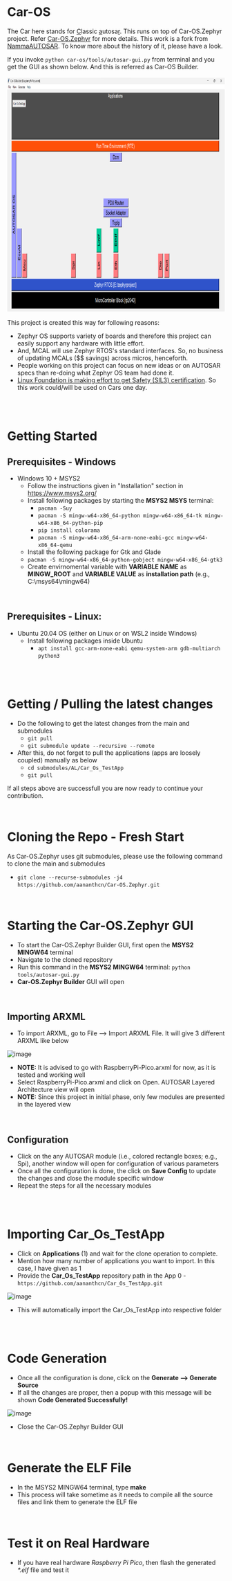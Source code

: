 # Car-OS
The Car here stands for <u>C</u>lassic <u>a</u>utosa<u>r</u>. This runs on top of Car-OS.Zephyr project. Refer [Car-OS.Zephyr](https://github.com/aananthcn/autosar_os-zephyr) for more details. This work is a fork from [NammaAUTOSAR](https://github.com/aananthcn/NammaAUTOSAR). To know more about the history of it, please have a look.

If you invoke `python car-os/tools/autosar-gui.py` from terminal and you get the GUI as shown below. And this is referred as Car-OS Builder.<br><br>
<img src="docs/Car-OS_UI.png"  width=960 height=540>

This project is created this way for following reasons:
 * Zephyr OS supports variety of boards and therefore this project can easily support any hardware with little effort.
 * And, MCAL will use Zephyr RTOS's standard interfaces. So, no business of updating MCALs ($$ savings) across micros, henceforth.
 * People working on this project can focus on new ideas or on AUTOSAR specs than re-doing what Zephyr OS team had done it.
 * [Linux Foundation is making effort to get Safety (SIL3) certification](https://www.zephyrproject.org/update-safety-standard-compliance/). So this work could/will be used on Cars one day.


<br><br>

# Getting Started

## Prerequisites - Windows
* Windows 10 + MSYS2
  * Follow the instructions given in "Installation" section in https://www.msys2.org/
  * Install following packages by starting the **MSYS2 MSYS** terminal:
    * `pacman -Suy` 
    * `pacman -S mingw-w64-x86_64-python mingw-w64-x86_64-tk mingw-w64-x86_64-python-pip`
    * `pip install colorama`
    * `pacman -S mingw-w64-x86_64-arm-none-eabi-gcc mingw-w64-x86_64-qemu`
   * Install the following package for Gtk and Glade
   *  `pacman -S mingw-w64-x86_64-python-gobject mingw-w64-x86_64-gtk3`
  * Create envirnomental variable with **VARIABLE NAME** as **MINGW_ROOT** and **VARIABLE VALUE** as **installation path** (e.g., C:\msys64\mingw64)

<br>

## Prerequisites - Linux:
* Ubuntu 20.04 OS (either on Linux or on WSL2 inside Windows)
  * Install following packages inside Ubuntu
    * `apt install gcc-arm-none-eabi qemu-system-arm gdb-multiarch python3`

<br><br>


Getting / Pulling the latest changes
===
* Do the following to get the latest changes from the main and submodules
  * `git pull`
  * `git submodule update --recursive --remote`
* After this, do not forget to pull the applications (apps are loosely coupled) manually as below
  * `cd submodules/AL/Car_Os_TestApp`
  * `git pull`

If all steps above are successfull you are now ready to continue your contribution.

<br>

Cloning the Repo - Fresh Start
===
As Car-OS.Zephyr uses git submodules, please use the following command to clone the main and submodules
* `git clone --recurse-submodules -j4 https://github.com/aananthcn/Car-OS.Zephyr.git`

<br>

Starting the Car-OS.Zephyr GUI
===
* To start the Car-OS.Zephyr Builder GUI, first open the **MSYS2 MINGW64** terminal
* Navigate to the cloned repository
* Run this command in the **MSYS2 MINGW64** terminal: `python tools/autosar-gui.py`
* **Car-OS.Zephyr Builder** GUI will open


<br>

Importing ARXML
---
* To import ARXML, go to File --> Import ARXML File. It will give 3 different ARXML like below

![image](https://user-images.githubusercontent.com/61110156/201695803-adf3e135-035e-4a83-ad0b-58f7b60012d9.png)

* **NOTE:** It is advised to go with RaspberryPi-Pico.arxml for now, as it is tested and working well
* Select RaspberryPi-Pico.arxml and click on Open. AUTOSAR Layered Architecture view will open
* **NOTE:** Since this project in initial phase, only few modules are presented in the layered view


<br>

Configuration
----
* Click on the any AUTOSAR module (i.e., colored rectangle boxes; e.g., Spi), another window will open for configuration of various parameters
* Once all the configuration is done, the click on **Save Config** to update the changes and close the module specific window
* Repeat the steps for all the necessary modules

<br><br>

Importing Car_Os_TestApp
===
* Click on **Applications** (1) and wait for the clone operation to complete.
* Mention how many number of applications you want to import. In this case, I have given as 1
* Provide the **Car_Os_TestApp** repository path in the App 0 - `https://github.com/aananthcn/Car_Os_TestApp.git`

![image](https://user-images.githubusercontent.com/61110156/201701405-ca438c64-213a-4328-83c3-a1bc4ccc4ead.png)

* This will automatically import the Car_Os_TestApp into respective folder

<br><br>

Code Generation
===
* Once all the configuration is done, click on the **Generate --> Generate Source**
* If all the changes are proper, then a popup with this message will be shown **Code Generated Successfully!**

![image](https://user-images.githubusercontent.com/61110156/201702795-53388e7c-2f6d-419f-aefd-8f6f7f6b61b2.png)

* Close the Car-OS.Zephyr Builder GUI

<br>

Generate the ELF File
===
* In the MSYS2 MINGW64 terminal, type **make**
* This process will take sometime as it needs to compile all the source files and link them to generate the ELF file

<br>

Test it on Real Hardware
===
* If you have real hardware *Raspberry Pi Pico*, then flash the generated *\*.elf* file and test it

